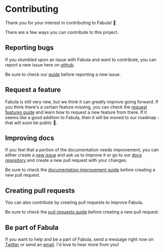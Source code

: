 # Contributing

Thank you for your interest in contributing to Fabula! 💙

There are a few ways you can contribute to this project.

## Reporting bugs

If you stumbled upon an issue with Fabula and want to contribute, you can report a new issue here on [github](https://github.com/fabula-ui/core/issues).

Be sure to check our [guide](https://github.com/fabula-ui/core/blob/master/.github/docs/en/REPORTING-BUGS.md) before reporting a new issue.

## Request a feature

Fabula is still very new, but we think it can greatly improve going forward. If you think there's a certain feature missing, you can check the [request features guide](https://github.com/fabula-ui/core/blob/master/.github/docs/en/REQUEST-FEATURES.md) and learn how to request a new feature from there. If it seems like a good addition to Fabula, then it will be moved to our roadmap - that will soon be public 🤙.

## Improving docs

If you feel that a portion of the documentation needs improvement, you can either create a [new issue](https://github.com/fabula-ui/docs/issues) and ask us to improve it or go to our <a href="https://www.github.com/fabula-ui/docs" target="_blank">docs repository</a> and create a new pull request with your changes. 

Be sure to check the <a href="https://github.com/fabula-ui/docs/blob/master/.github/docs/en/improve-documentation.md" target="_blank">documentation improvement guide</a> before creating a new pull request.

## Creating pull requests

You can also contribute by creating pull requests to improve Fabula.

Be sure to check the [pull requests guide](https://github.com/fabula-ui/docs/blob/master/.github/docs/en/pull-requests.md) before creating a new pull request.

## Be part of Fabula

If you want to help and be a part of Fabula, send a message right now on <a href="https://www.twitter.com/fabulaui" target="_blank">Twitter</a> or send an <a href="mailto:fabulaui@gmail.com" target="_blank">email</a>. I'd love to hear more from you!

